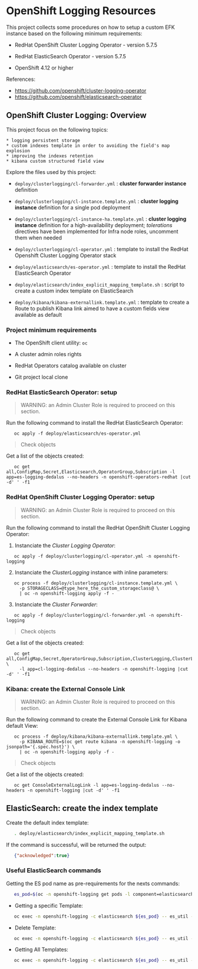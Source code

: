# OpenShift Logging Resources

This project collects some procedures on how to setup a custom EFK instance based on the following minimum requirements:

 * RedHat OpenShift Cluster Logging Operator - version 5.7.5

 * RedHat ElasticSearch Operator - version 5.7.5
 
 * OpenShift 4.12 or higher

References:
  - https://github.com/openshift/cluster-logging-operator
  - https://github.com/openshift/elasticsearch-operator

## OpenShift Cluster Logging: Overview

This project focus on the following topics:

    * logging persistent storage
    * custom indexes template in order to avoiding the field's map explosion
    * improving the indexes retention
    * kibana custom structured field view

Explore the files used by this project:

* ```deploy/clusterlogging/cl-forwarder.yml``` : __cluster forwarder instance__ definition

* ```deploy/clusterlogging/cl-instance.template.yml``` : __cluster logging instance__ definition for a single pod deployment

* ```deploy/clusterlogging/cl-instance-ha.template.yml``` : __cluster logging instance__ definition for a high-availability deployment; _tolerations_ directives have been implemented for Infra node roles, uncomment them when needed

* ```deploy/clusterlogging/cl-operator.yml``` : template to install the RedHat Openshift Cluster Logging Operator stack

* ```deploy/elasticsearch/es-operator.yml``` : template to install the RedHat ElasticSearch Operator

* ```deploy/elasticsearch/index_explicit_mapping_template.sh``` : script to create a custom index template on ElasticSearch

* ```deploy/kibana/kibana-externallink.template.yml``` : template to create a Route to publish Kibana link aimed to have a custom fields view available as default

### Project minimum requirements

* The OpenShift client utility: ```oc```

* A cluster admin roles rights

* RedHat Operators catalog available on cluster

* Git project local clone

### RedHat ElasticSearch Operator: setup

> WARNING: an Admin Cluster Role is required to proceed on this section.

Run the following command to install the RedHat ElasticSearch Operator:

```
   oc apply -f deploy/elasticsearch/es-operator.yml
```

> Check objects

Get a list of the objects created:

```
   oc get all,ConfigMap,Secret,Elasticsearch,OperatorGroup,Subscription -l app=es-logging-dedalus --no-headers -n openshift-operators-redhat |cut -d' ' -f1
```

### RedHat OpenShift Cluster Logging Operator: setup

> WARNING: an Admin Cluster Role is required to proceed on this section.

Run the following command to install the RedHat OpenShift Cluster Logging Operator:

1. Instanciate the _Cluster Logging Operator_:

```
   oc apply -f deploy/clusterlogging/cl-operator.yml -n openshift-logging
```

2. Instanciate the _ClusterLogging_ instance with inline parameters:

```
   oc process -f deploy/clusterlogging/cl-instance.template.yml \
     -p STORAGECLASS=@type_here_the_custom_storageclass@ \
     | oc -n openshift-logging apply -f -
```

3. Instanciate the _Cluster Forwarder_:

```
   oc apply -f deploy/clusterlogging/cl-forwarder.yml -n openshift-logging
```

> Check objects

Get a list of the objects created:

```
   oc get all,ConfigMap,Secret,OperatorGroup,Subscription,ClusterLogging,ClusterLogForwarder \
     -l app=cl-logging-dedalus --no-headers -n openshift-logging |cut -d' ' -f1
```

### Kibana: create the External Console Link

> WARNING: an Admin Cluster Role is required to proceed on this section.

Run the following command to create the External Console Link for Kibana default View:

```
   oc process -f deploy/kibana/kibana-externallink.template.yml \
     -p KIBANA_ROUTE=$(oc get route kibana -n openshift-logging -o jsonpath='{.spec.host}') \
     | oc -n openshift-logging apply -f -
```

> Check objects

Get a list of the objects created:

```
   oc get ConsoleExternalLogLink -l app=es-logging-dedalus --no-headers -n openshift-logging |cut -d' ' -f1
```

## ElasticSearch: create the index template

Create the default index template:

```bash
   . deploy/elasticsearch/index_explicit_mapping_template.sh
```

If the command is successful, will be returned the output:

```json
   {"acknowledged":true}
```

### Useful ElasticSearch commands

Getting the ES pod name as pre-requirements for the nexts commands:

```bash
   es_pod=$(oc -n openshift-logging get pods -l component=elasticsearch --no-headers | head -1 | cut -d" " -f1)
```

* Getting a specific Template:

```bash
   oc exec -n openshift-logging -c elasticsearch ${es_pod} -- es_util --query=_template/dedalus_es_template
```

* Delete Template:

```bash
   oc exec -n openshift-logging -c elasticsearch ${es_pod} -- es_util --query=_template/dedalus_es_template -XDELETE
```

* Getting All Templates:

```bash
   oc exec -n openshift-logging -c elasticsearch ${es_pod} -- es_util --query=_template | jq "[.]"
```